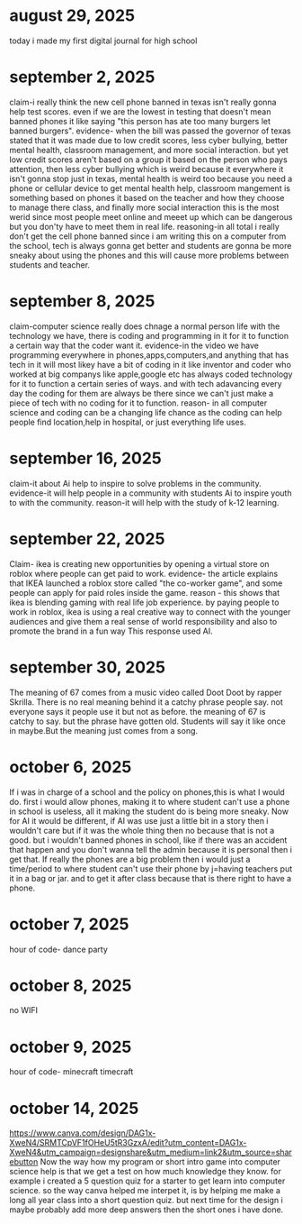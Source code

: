 # august 29, 2025
today i made my first digital journal for high school

# september 2, 2025 
claim-i really think the new cell phone banned in texas isn't really gonna help test scores. even if we are the lowest in testing that doesn't mean banned phones it like saying "this person has ate too many burgers let banned burgers".
evidence- when the bill was passed the governor of texas stated that it was made due to low credit scores, less cyber bullying, better mental health, classroom management, and more social interaction. but yet low credit scores aren't based on a group it based on the person who pays attention, then less cyber bullying which is weird because it everywhere it isn't gonna stop just in texas, mental health is weird too because you need a phone or cellular device to get mental health help, classroom mangement is something based on phones it based on the teacher and how they choose to manage there class, and finally more social interaction this is the most werid since most people meet online and meeet up which can be dangerous but you don'ty have to meet them in real life.
reasoning-in all total i really don't get the cell phone banned since i am writing this on a computer from the school, tech is always gonna get better and students are gonna be more sneaky about using the phones and this will cause more problems between students and teacher.

# september 8, 2025
claim-computer science really does chnage a normal person life with the technology we have, there is coding and programming in it for it to function a certain way that the coder want it.
evidence-in the video we have programming everywhere in phones,apps,computers,and anything that has tech in it will most likey have a bit of coding in it like inventor and coder who worked at big companys like apple,google etc has always coded technology for it to function a certain series of ways. and with tech adavancing every day the coding for them are always be there since we can't just make a piece of tech with no coding for it to function.
reason- in all computer science and coding can be a changing life chance as the coding can help people find location,help in hospital, or just everything life uses.

# september 16, 2025
claim-it about Ai help to inspire to solve problems in the community.
evidence-it will help people in a community with students Ai to inspire youth to with the community.
reason-it will help with the study of k-12 learning.

# september 22, 2025
Claim- ikea is creating new opportunities by opening a virtual store on roblox where people can get paid to work.
evidence- the article explains that IKEA launched a roblox store called "the co-worker game", and some people can apply for paid roles inside the game.
reason - this shows that ikea is blending gaming with real life job experience. by paying people to work in roblox, ikea is using a real creative way to connect with the younger audiences and give them a real sense of world responsibility and also to promote the brand in a fun way
 This response used AI.

# september 30, 2025
The meaning of 67 comes from a music video called Doot Doot by rapper Skrilla. There is no real meaning behind it a catchy phrase people say. not everyone says it people use it but not as before. the meaning of 67 is catchy to say. but the phrase have gotten old. Students will say it like once in maybe.But the meaning just comes from a song.

# october 6, 2025
If i was in charge of a school and the policy on phones,this is what I would do. first i would allow phones, making it to where student can't use a phone in school is useless, all it making the student do is being more sneaky. Now for AI it would be different, if AI was use just a little bit in a story then i wouldn't care but if it was the whole thing then no because that is not a good. but i wouldn't banned phones in school, like if there was an accident that happen and you don't wanna tell the admin because it is personal then i get that. If really the phones are a big problem then i would just a time/period to where student can't use their phone by j=having teachers put it in a bag or jar. and to get it after class because that is there right to have a phone.

# october 7, 2025
hour of code- dance party

# october 8, 2025
no WIFI

# october 9, 2025
hour of code- minecraft timecraft

# october 14, 2025
https://www.canva.com/design/DAG1x-XweN4/SRMTCpVF1fOHeU5tR3GzxA/edit?utm_content=DAG1x-XweN4&utm_campaign=designshare&utm_medium=link2&utm_source=sharebutton
Now the way how my program or short intro game into computer science help is that we get a test on how much knowledge they know. for example i created a 5 question quiz for a starter to get learn into computer science. so the way canva helped me interpet it, is by helping me make a long all year class into a short question quiz. but next time for the design i maybe probably add more deep answers then the short ones i have done.
